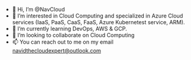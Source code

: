 - 👋 Hi, I’m @NavCloud
- 👀 I’m interested in Cloud Computing and specialized in Azure Cloud services (IaaS, PaaS, CaaS, FaaS, Azure Kubernetest service, ARM).
- 🌱 I’m currently learning DevOps, AWS & GCP.
- 💞️ I’m looking to collaborate on Cloud Computing
- 📫 You can reach out to me on my email navidthecloudexpert@outlook.com

<!---
NavCloud/NavCloud is a ✨ special ✨ repository because its `README.md` (this file) appears on your GitHub profile.
You can click the Preview link to take a look at your changes.
--->
